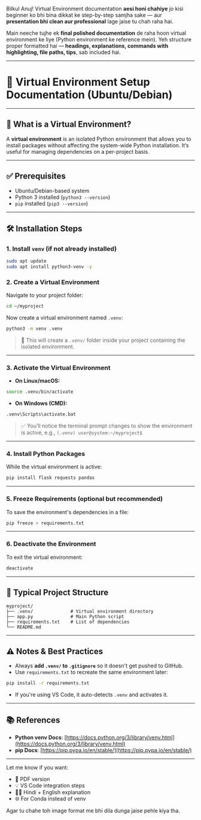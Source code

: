 Bilkul Anuj! Virtual Environment documentation **aesi honi chahiye** jo kisi beginner ko bhi bina dikkat ke step-by-step samjha sake — aur **presentation bhi clean aur professional** lage jaise tu chah raha hai.

Main neeche tujhe ek **final polished documentation** de raha hoon virtual environment ke liye (Python environment ke reference mein). Yeh structure proper formatted hai — **headings, explanations, commands with highlighting, file paths, tips**, sab included hai.

---

# 🐍 Virtual Environment Setup Documentation (Ubuntu/Debian)

---

## 📌 What is a Virtual Environment?

A **virtual environment** is an isolated Python environment that allows you to install packages without affecting the system-wide Python installation. It’s useful for managing dependencies on a per-project basis.

---

## ✅ Prerequisites

* Ubuntu/Debian-based system
* Python 3 installed (`python3 --version`)
* `pip` installed (`pip3 --version`)

---

## 🛠️ Installation Steps

### 1. Install `venv` (if not already installed)

```bash
sudo apt update
sudo apt install python3-venv -y
```

### 2. Create a Virtual Environment

Navigate to your project folder:

```bash
cd ~/myproject
```

Now create a virtual environment named `.venv`:

```bash
python3 -m venv .venv
```

> 📁 This will create a `.venv/` folder inside your project containing the isolated environment.

---

### 3. Activate the Virtual Environment

* **On Linux/macOS:**

```bash
source .venv/bin/activate
```

* **On Windows (CMD):**

```cmd
.venv\Scripts\activate.bat
```

> ✅ You’ll notice the terminal prompt changes to show the environment is active, e.g.,
> `(.venv) user@system:~/myproject$`

---

### 4. Install Python Packages

While the virtual environment is active:

```bash
pip install flask requests pandas
```

---

### 5. Freeze Requirements (optional but recommended)

To save the environment's dependencies in a file:

```bash
pip freeze > requirements.txt
```

---

### 6. Deactivate the Environment

To exit the virtual environment:

```bash
deactivate
```

---

## 📁 Typical Project Structure

```
myproject/
├── .venv/              # Virtual environment directory
├── app.py              # Main Python script
├── requirements.txt    # List of dependencies
└── README.md
```

---

## ⚠️ Notes & Best Practices

* Always **add `.venv/` to `.gitignore`** so it doesn't get pushed to GitHub.
* Use `requirements.txt` to recreate the same environment later:

```bash
pip install -r requirements.txt
```

* If you're using VS Code, it auto-detects `.venv` and activates it.

---

## 📚 References

* **Python venv Docs**: [https://docs.python.org/3/library/venv.html](https://docs.python.org/3/library/venv.html)
* **pip Docs**: [https://pip.pypa.io/en/stable/](https://pip.pypa.io/en/stable/)

---

Let me know if you want:

* 📄 PDF version
* 💡 VS Code integration steps
* ✍🏻 Hindi + English explanation
* 🌐 For Conda instead of venv

Agar tu chahe toh image format me bhi dila dunga jaise pehle kiya tha.
